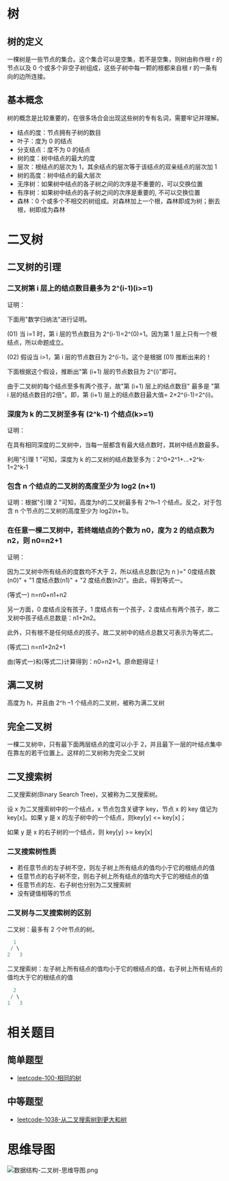 # 树

## 树的定义

一棵树是一些节点的集合。这个集合可以是空集，若不是空集，则树由称作根 r 的节点以及 0 个或多个非空子树组成，这些子树中每一颗的根都来自根 r 的一条有向的边所连接。

## 基本概念

树的概念是比较重要的，在很多场合会出现这些树的专有名词，需要牢记并理解。

- 结点的度：节点拥有子树的数目
- 叶子：度为 0 的结点
- 分支结点：度不为 0 的结点
- 树的度：树中结点的最大的度
- 层次：根结点的层次为 1，其余结点的层次等于该结点的双亲结点的层次加 1
- 树的高度：树中结点的最大层次
- 无序树：如果树中结点的各子树之间的次序是不重要的，可以交换位置
- 有序树：如果树中结点的各子树之间的次序是重要的, 不可以交换位置
- 森林：0 个或多个不相交的树组成。对森林加上一个根，森林即成为树；删去根，树即成为森林

# 二叉树

## 二叉树的引理

### 二叉树第 i 层上的结点数目最多为 2^(i-1)(i>=1)

证明：

下面用"数学归纳法"进行证明。

(01) 当 i=1 时，第 i 层的节点数目为 2^(i-1)=2^(0)=1。因为第 1 层上只有一个根结点，所以命题成立。

(02) 假设当 i>1，第 i 层的节点数目为 2^(i-1)。这个是根据 (01) 推断出来的！

下面根据这个假设，推断出"第 (i+1) 层的节点数目为 2^(i)"即可。

由于二叉树的每个结点至多有两个孩子，故"第 (i+1) 层上的结点数目" 最多是 "第 i 层的结点数目的2倍"。即，第 (i+1) 层上的结点数目最大值= 2×2^(i-1)=2^(i)。

### 深度为 k 的二叉树至多有 (2^k-1) 个结点(k>=1)

证明：

在具有相同深度的二叉树中，当每一层都含有最大结点数时，其树中结点数最多。

利用"引理 1 "可知，深度为 k 的二叉树的结点数至多为：2^0+2^1+…+2^k-1=2^k-1

### 包含 n 个结点的二叉树的高度至少为 log2 (n+1)

证明：根据"引理 2 "可知，高度为h的二叉树最多有 2^h–1 个结点。反之，对于包含 n 个节点的二叉树的高度至少为 log2(n+1)。

### 在任意一棵二叉树中，若终端结点的个数为 n0，度为 2 的结点数为 n2，则 n0=n2+1

证明：

因为二叉树中所有结点的度数均不大于 2，所以结点总数(记为 n )=" 0度结点数(n0)" + "1 度结点数(n1)" + "2 度结点数(n2)"。由此，得到等式一。

(等式一) n=n0+n1+n2

另一方面，0 度结点没有孩子，1 度结点有一个孩子，2 度结点有两个孩子，故二叉树中孩子结点总数是：n1+2n2。

此外，只有根不是任何结点的孩子。故二叉树中的结点总数又可表示为等式二。

(等式二) n=n1+2n2+1

由(等式一)和(等式二)计算得到：n0=n2+1。原命题得证！

## 满二叉树

高度为 h，并且由 2^h –1 个结点的二叉树，被称为满二叉树

## 完全二叉树

一棵二叉树中，只有最下面两层结点的度可以小于 2，并且最下一层的叶结点集中在靠左的若干位置上。这样的二叉树称为完全二叉树

## 二叉搜索树

二叉搜索树(Binary Search Tree)，又被称为二叉搜索树。

设 x 为二叉搜索树中的一个结点，x 节点包含关键字 key，节点 x 的 key 值记为 key[x]。如果 y 是 x 的左子树中的一个结点，则key[y] <= key[x]；

如果 y 是 x 的右子树的一个结点，则 key[y] >= key[x]

### 二叉搜索树性质

- 若任意节点的左子树不空，则左子树上所有结点的值均小于它的根结点的值
- 任意节点的右子树不空，则右子树上所有结点的值均大于它的根结点的值
- 任意节点的左、右子树也分别为二叉搜索树
- 没有键值相等的节点

### 二叉树与二叉搜索树的区别

二叉树：最多有 2 个叶节点的树。

```go
  1
 / \
2   3
```

二叉搜索树：左子树上所有结点的值均小于它的根结点的值，右子树上所有结点的值均大于它的根结点的值

```go
  2
 / \
1   3
```

# 相关题目

## 简单题型

- [leetcode-100-相同的树](/docs/leetcode-100-相同的树.md)


## 中等题型

- [leetcode-1038-从二叉搜索树到更大和树](/docs/leetcode-1038-从二叉搜索树到更大和树.md)


# 思维导图

![数据结构-二叉树-思维导图.png](https://cnymw.github.io/GolangStudy/docs/img/数据结构-二叉树-思维导图.png)
